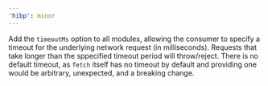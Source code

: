 ```yaml
---
'hibp': minor
---
```


Add the `timeoutMs` option to all modules, allowing the consumer to specify a timeout for the underlying network request (in milliseconds). Requests that take longer than the sppecified timeout period will throw/reject. There is no default timeout, as `fetch` itself has no timeout by default and providing one would be arbitrary, unexpected, and a breaking change.
